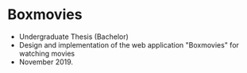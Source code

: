 # Boxmovies
- Undergraduate Thesis (Bachelor)
- Design and implementation of the web application "Boxmovies" for watching movies
- November 2019.
